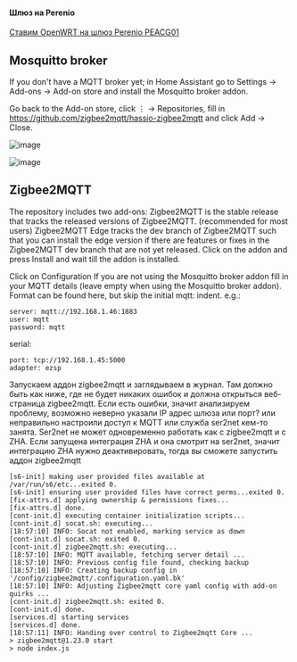 #### Шлюз на Perenio

[Ставим OpenWRT на шлюз Perenio PEACG01](https://github.com/DivanX10/Openwrt-scripts-for-gateway-zhwg11lm/wiki/%D0%A1%D1%82%D0%B0%D0%B2%D0%B8%D0%BC-OpenWRT-%D0%BD%D0%B0-%D1%88%D0%BB%D1%8E%D0%B7-Perenio-PEACG01) 

## Mosquitto broker

If you don't have a MQTT broker yet; in Home Assistant go to Settings → Add-ons → Add-on store and install the Mosquitto broker addon.

Go back to the Add-on store, click ⋮ → Repositories, fill in
https://github.com/zigbee2mqtt/hassio-zigbee2mqtt and click Add → Close.

![image](https://user-images.githubusercontent.com/13304485/176131678-ee979698-b83c-4fdb-9568-1a95301e583a.png)

![image](https://user-images.githubusercontent.com/13304485/176135448-3c615c75-3151-48ab-a325-9bf0208731e4.png)

## Zigbee2MQTT

The repository includes two add-ons:
Zigbee2MQTT is the stable release that tracks the released versions of Zigbee2MQTT. (recommended for most users)
Zigbee2MQTT Edge tracks the dev branch of Zigbee2MQTT such that you can install the edge version if there are features or fixes in the Zigbee2MQTT dev branch that are not yet released.
Click on the addon and press Install and wait till the addon is installed.

Click on Configuration
If you are not using the Mosquitto broker addon fill in your MQTT details (leave empty when using the Mosquitto broker addon). Format can be found here, but skip the initial mqtt: indent. e.g.:
```
server: mqtt://192.168.1.46:1883
user: mqtt
password: mqtt
```
serial:
```
port: tcp://192.168.1.45:5000
adapter: ezsp
```

Запускаем аддон zigbee2mqtt и заглядываем в журнал. Там должно быть как ниже, где не будет никаких ошибок и должна открыться веб-страница zigbee2mqtt. Если есть ошибки, значит анализируем проблему, возможно неверно указали IP адрес шлюза или порт? или неправильно настроили доступ к MQTT или служба ser2net кем-то занята. Ser2net не может одновременно работать как с zigbee2mqtt и с ZHA. Если запущена интеграция ZHA и она смотрит на ser2net, значит интеграцию ZHA нужно деактивировать, тогда вы сможете запустить аддон zigbee2mqtt
```
[s6-init] making user provided files available at /var/run/s6/etc...exited 0.
[s6-init] ensuring user provided files have correct perms...exited 0.
[fix-attrs.d] applying ownership & permissions fixes...
[fix-attrs.d] done.
[cont-init.d] executing container initialization scripts...
[cont-init.d] socat.sh: executing... 
[18:57:10] INFO: Socat not enabled, marking service as down
[cont-init.d] socat.sh: exited 0.
[cont-init.d] zigbee2mqtt.sh: executing... 
[18:57:10] INFO: MQTT available, fetching server detail ...
[18:57:10] INFO: Previous config file found, checking backup
[18:57:10] INFO: Creating backup config in '/config/zigbee2mqtt/.configuration.yaml.bk'
[18:57:10] INFO: Adjusting Zigbee2mqtt core yaml config with add-on quirks ...
[cont-init.d] zigbee2mqtt.sh: exited 0.
[cont-init.d] done.
[services.d] starting services
[services.d] done.
[18:57:11] INFO: Handing over control to Zigbee2mqtt Core ...
> zigbee2mqtt@1.23.0 start
> node index.js
```
